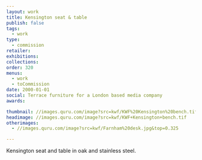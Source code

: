 ```yaml
---
layout: work
title: Kensington seat & table
publish: false
tags:
  - work
type:
  - commission
retailer:
exhibitions:
collections:
order: 320
menus:
  - work
  - toCommission
date: 2000-01-01
social: Terrace furniture for a London based media company
awards:

thumbnail: //images.quru.com/image?src=kwf/KWF%20Kensington%20bench.tif&left=0.00913&fill=auto&width=175&height=175
headimage: //images.quru.com/image?src=kwf/KWF+Kensington+bench.tif
otherimages:
  - //images.quru.com/image?src=kwf/Farnham%20desk.jpg&top=0.325

---
```

Kensington seat and table in oak and stainless steel.
